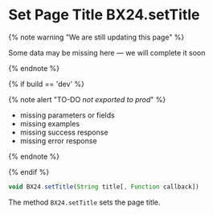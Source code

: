 # Set Page Title BX24.setTitle

{% note warning "We are still updating this page" %}

Some data may be missing here — we will complete it soon

{% endnote %}

{% if build == 'dev' %}

{% note alert "TO-DO _not exported to prod_" %}

- missing parameters or fields
- missing examples
- missing success response
- missing error response

{% endnote %}

{% endif %}

```js
void BX24.setTitle(String title[, Function callback])
```

The method `BX24.setTitle` sets the page title.
